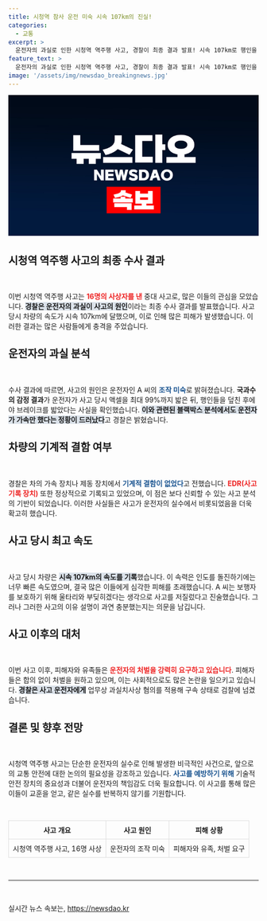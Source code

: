 ```yaml
---
title: 시청역 참사 운전 미숙 시속 107km의 진실!
categories:
  - 교통
excerpt: >
  운전자의 과실로 인한 시청역 역주행 사고, 경찰이 최종 결과 발표! 시속 107km로 행인을 덮쳤던 충격적인 순간의 진실이 밝혀졌다. 피해자 유족들은 엄중 처벌을 원하고 있다.
feature_text: >
  운전자의 과실로 인한 시청역 역주행 사고, 경찰이 최종 결과 발표! 시속 107km로 행인을 덮쳤던 충격적인 순간의 진실이 밝혀졌다. 피해자 유족들은 엄중 처벌을 원하고 있다.
image: '/assets/img/newsdao_breakingnews.jpg'
---
```


<p><img src="/assets/img/newsdao_breakingnews.jpg" alt="implanttips 속보" /></p>

<h2 data-ke-size="size26">시청역 역주행 사고의 최종 수사 결과</h2>

<p data-ke-size="size16">&nbsp;</p>

<p>이번 시청역 역주행 사고는 <b><span style="color: #ee2323;">16명의 사상자를 낸</span></b> 중대 사고로, 많은 이들의 관심을 모았습니다. <b><span style="background-color: #21538527;">경찰은 운전자의 과실이 사고의 원인</span></b>이라는 최종 수사 결과를 발표했습니다. 사고 당시 차량의 속도가 시속 107km에 달했으며, 이로 인해 많은 피해가 발생했습니다. 이러한 결과는 많은 사람들에게 충격을 주었습니다.</p>

<h2 data-ke-size="size26">운전자의 과실 분석</h2>

<p data-ke-size="size16">&nbsp;</p>

<p>수사 결과에 따르면, 사고의 원인은 운전자인 A 씨의 <b><span style="color: #1a5490;">조작 미숙</span></b>로 밝혀졌습니다. <b><span style="ee2323;">국과수의 감정 결과</span></b>가 운전자가 사고 당시 액셀을 최대 99%까지 밟은 뒤, 행인들을 덮친 후에야 브레이크를 밟았다는 사실을 확인했습니다. <b><span style="background-color: #21538527;">이와 관련된 블랙박스 분석에서도 운전자가 가속만 했다는 정황이 드러났다</span></b>고 경찰은 밝혔습니다.</p>

<h2 data-ke-size="size26">차량의 기계적 결함 여부</h2>

<p data-ke-size="size16">&nbsp;</p>

<p>경찰은 차의 가속 장치나 제동 장치에서 <b><span style="color: #1a5490;">기계적 결함이 없었다</span></b>고 전했습니다. <b><span style="color: #ee2323;">EDR(사고 기록 장치)</span></b> 또한 정상적으로 기록되고 있었으며, 이 점은 보다 신뢰할 수 있는 사고 분석의 기반이 되었습니다. 이러한 사실들은 사고가 운전자의 실수에서 비롯되었음을 더욱 확고히 했습니다.</p>

<h2 data-ke-size="size26">사고 당시 최고 속도</h2>

<p data-ke-size="size16">&nbsp;</p>

<p>사고 당시 차량은 <b><span style="background-color: #21538527;">시속 107km의 속도를 기록</span></b>했습니다. 이 속력은 인도를 돌진하기에는 너무 빠른 속도였으며, 결국 많은 이들에게 심각한 피해를 초래했습니다. A 씨는 보행자를 보호하기 위해 울타리와 부딪히겠다는 생각으로 사고를 저질렀다고 진술했습니다. 그러나 그러한 사고의 이유 설명이 과연 충분했는지는 의문을 남깁니다.</p>

<h2 data-ke-size="size26">사고 이후의 대처</h2>

<p data-ke-size="size16">&nbsp;</p>

<p>이번 사고 이후, 피해자와 유족들은 <b><span style="color: #ee2323;">운전자의 처벌을 강력히 요구하고 있습니다</span></b>. 피해자들은 합의 없이 처벌을 원하고 있으며, 이는 사회적으로도 많은 논란을 일으키고 있습니다. <b><span style="background-color: #21538527;">경찰은 사고 운전자에게</span></b> 업무상 과실치사상 혐의를 적용해 구속 상태로 검찰에 넘겼습니다.</p>

<h2 data-ke-size="size26">결론 및 향후 전망</h2>

<p data-ke-size="size16">&nbsp;</p>

<p>시청역 역주행 사고는 단순한 운전자의 실수로 인해 발생한 비극적인 사건으로, 앞으로의 교통 안전에 대한 논의의 필요성을 강조하고 있습니다. <b><span style="color: #1a5490;">사고를 예방하기 위해</span></b> 기술적 안전 장치의 중요성과 더불어 운전자의 책임감도 더욱 필요합니다. 이 사고를 통해 많은 이들이 교훈을 얻고, 같은 실수를 반복하지 않기를 기원합니다.</p>

<p data-ke-size="size16">&nbsp;</p>

<table style="width:100%; border-collapse:collapse;">
  <tr>
    <th style="text-align: center; border: 1px solid #ddd; padding: 8px;"><b>사고 개요</b></th>
    <th style="text-align: center; border: 1px solid #ddd; padding: 8px;"><b>사고 원인</b></th>
    <th style="text-align: center; border: 1px solid #ddd; padding: 8px;"><b>피해 상황</b></th>
  </tr>
  <tr>
    <td style="border: 1px solid #ddd; padding: 8px;">시청역 역주행 사고, 16명 사상</td>
    <td style="border: 1px solid #ddd; padding: 8px;">운전자의 조작 미숙</td>
    <td style="border: 1px solid #ddd; padding: 8px;">피해자와 유족, 처벌 요구</td>
  </tr>
</table>

<p data-ke-size="size16">&nbsp;</p>

<hr />

<p data-ke-size="size16">&nbsp;</p>
실시간 뉴스 속보는, <a href="https://newsdao.kr" rel="dofollow">https://newsdao.kr</a>



